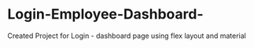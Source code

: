 # Login-Employee-Dashboard-
Created Project for Login - dashboard page using flex layout and material
